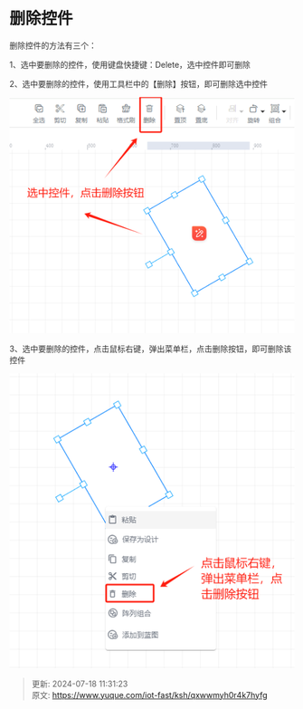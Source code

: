 # 删除控件

<font style="color:rgb(51, 51, 51);">删除控件的方法有三个：</font>

<font style="color:rgb(51, 51, 51);">1、选中要删除的控件，使用键盘快捷键：Delete，选中控件即可删除</font>

<font style="color:rgb(51, 51, 51);">2、选中要删除的控件，使用工具栏中的【删除】按钮，即可删除选中控件</font>

![1721273400277-0d9abaa2-c344-4aaa-b778-e42b567d2917.png](./img/FNkKLRi7mbutBE0-/1721273400277-0d9abaa2-c344-4aaa-b778-e42b567d2917-014231.png)

<font style="color:rgb(51, 51, 51);">3、选中要删除的控件，点击鼠标右键，弹出菜单栏，点击删除按钮，即可删除该控件</font>

![1721273479173-8e7c0fe7-9bfb-4590-bc0b-ce55af5a85e7.png](./img/FNkKLRi7mbutBE0-/1721273479173-8e7c0fe7-9bfb-4590-bc0b-ce55af5a85e7-951133.png)



> 更新: 2024-07-18 11:31:23  
> 原文: <https://www.yuque.com/iot-fast/ksh/qxwwmyh0r4k7hyfg>